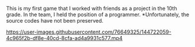 This is my first game that I worked with friends as a project in the 10th grade. In the team, I held the position of a programmer.
*Unfortunately, the source codes have not been preserved.


https://user-images.githubusercontent.com/76649325/144722059-4c965f2b-df8e-40cd-8cfa-ad4a9931c577.mp4

